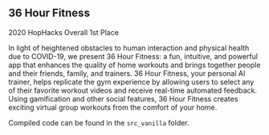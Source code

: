 ## 36 Hour Fitness

2020 HopHacks Overall 1st Place

In light of heightened obstacles to human interaction and physical health due to COVID-19, we present 36 Hour Fitness: a fun, intuitive, and powerful app that enhances the quality of home workouts and brings together people and their friends, family, and trainers. 36 Hour Fitness, your personal AI trainer, helps replicate the gym experience by allowing users to select any of their favorite workout videos and receive real-time automated feedback. Using gamification and other social features, 36 Hour Fitness creates exciting virtual group workouts from the comfort of your home.



Compiled code can be found in the `src_vanilla` folder.
